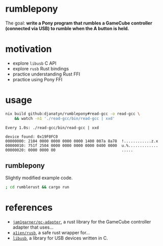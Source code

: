 # rumblepony

The goal: **write a Pony program that rumbles a GameCube controller (connected via USB) to rumble when the A button is held.**

# motivation

* explore `libusb` C API
* explore `rusb` Rust bindings
* practice understanding Rust FFI
* practice using Pony FFI

# usage

``` sh
nix build github:djanatyn/rumblepony#read-gcc -o read-gcc \
    && watch -n1 './read-gcc/bin/read-gcc | xxd'
```
```
Every 1.0s: ./read-gcc/bin/read-gcc | xxd

device found: 0x19F0FC0
00000000: 2104 0000 0000 0000 0000 1400 007a 8a78  !............z.x
00000010: 751f 2504 0000 0000 0000 0000 0400 0000  u.%.............
00000020: 0000 0000 00                             .....
```

## rumblepony

Slightly modified example code.
```sh
; cd rumblerust && cargo run
```

# references

* [`jam1garner/gc-adapter`](https://github.com/jam1garner/gc-adapter), a rust library for the GameCube controller adapter that uses...
* [`a1ien/rusb`](https://docs.rs/rusb/0.6.5/rusb), a safe rust wrapper for...
* [`libusb`](https://github.com/libusb/libusb), a library for USB devices written in C.
